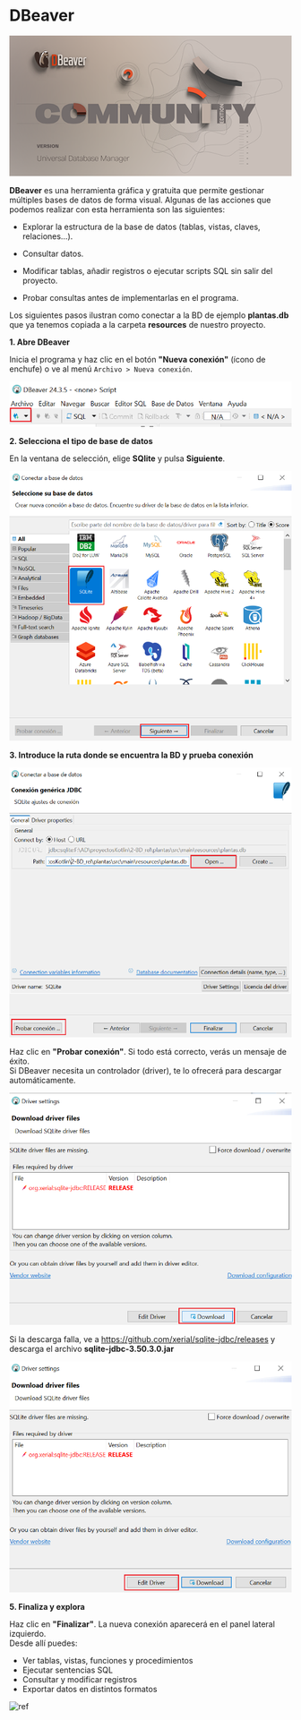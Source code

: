 # DBeaver

![Imagen 1](img/dbeaver01.png)

**DBeaver** es una herramienta gráfica y gratuita que permite gestionar múltiples bases de datos de forma visual. Algunas de las acciones que podemos realizar con esta herramienta son las siguientes:

- Explorar la estructura de la base de datos (tablas, vistas, claves, relaciones…).

- Consultar datos.

- Modificar tablas, añadir registros o ejecutar scripts SQL sin salir del proyecto.

- Probar consultas antes de implementarlas en el programa.

Los siguientes pasos ilustran como conectar a la BD de ejemplo **plantas.db** que ya tenemos copiada a la carpeta **resources** de nuestro proyecto.


**1. Abre DBeaver**

Inicia el programa y haz clic en el botón **"Nueva conexión"** (ícono de enchufe) o ve al menú `Archivo > Nueva conexión`.

![Imagen 2](img/dbeaver02.png)


**2. Selecciona el tipo de base de datos**

En la ventana de selección, elige **SQlite** y pulsa **Siguiente**.

![Imagen 3](img/dbeaver03.png)



**3. Introduce la ruta donde se encuentra la BD y prueba conexión**

![Imagen 4](img/dbeaver04.png)


Haz clic en **"Probar conexión"**. Si todo está correcto, verás un mensaje de éxito.  
Si DBeaver necesita un controlador (driver), te lo ofrecerá para descargar automáticamente.


![Imagen 5](img/dbeaver05.png)

Si la descarga falla, ve a https://github.com/xerial/sqlite-jdbc/releases y descarga el archivo **sqlite-jdbc-3.50.3.0.jar**



![Imagen 6](img/dbeaver06.png)

**5. Finaliza y explora**

Haz clic en **"Finalizar"**. La nueva conexión aparecerá en el panel lateral izquierdo.  
Desde allí puedes:

- Ver tablas, vistas, funciones y procedimientos
- Ejecutar sentencias SQL
- Consultar y modificar registros
- Exportar datos en distintos formatos

![ref](img/dbeaver6.jpg)


